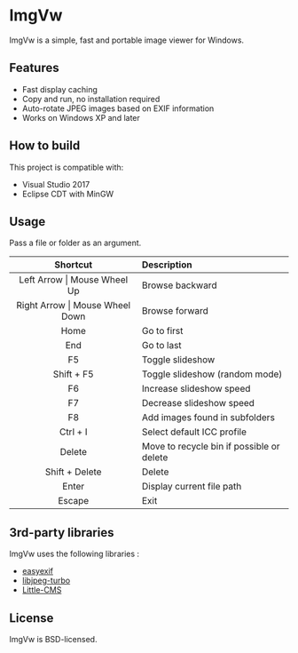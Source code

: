 # ImgVw

ImgVw is a simple, fast and portable image viewer for Windows.

## Features

- Fast display caching
- Copy and run, no installation required
- Auto-rotate JPEG images based on EXIF information
- Works on Windows XP and later

## How to build

This project is compatible with:
- Visual Studio 2017
- Eclipse CDT with MinGW

## Usage

Pass a file or folder as an argument.

| Shortcut | Description |
|:-:|:-|
| Left Arrow \| Mouse Wheel Up | Browse backward |
| Right Arrow \| Mouse Wheel Down | Browse forward |
| Home | Go to first |
| End | Go to last |
| F5 | Toggle slideshow |
| Shift + F5 | Toggle slideshow (random mode) |
| F6 | Increase slideshow speed |
| F7 | Decrease slideshow speed |
| F8 | Add images found in subfolders |
| Ctrl + I | Select default ICC profile |
| Delete | Move to recycle bin if possible or delete |
| Shift + Delete | Delete |
| Enter | Display current file path |
| Escape | Exit |

## 3rd-party libraries

ImgVw uses the following libraries :
- [easyexif](https://github.com/mayanklahiri/easyexif)
- [libjpeg-turbo](https://github.com/libjpeg-turbo/libjpeg-turbo)
- [Little-CMS](https://github.com/mm2/Little-CMS)

## License

ImgVw is BSD-licensed.